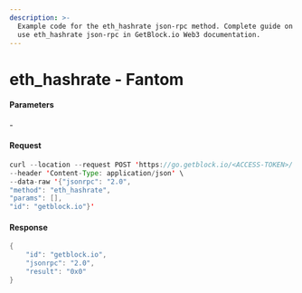 ```yaml
---
description: >-
  Example code for the eth_hashrate json-rpc method. Сomplete guide on how to
  use eth_hashrate json-rpc in GetBlock.io Web3 documentation.
---
```


# eth\_hashrate - Fantom

#### Parameters

\-

#### Request

```java
curl --location --request POST 'https://go.getblock.io/<ACCESS-TOKEN>/' \
--header 'Content-Type: application/json' \ 
--data-raw '{"jsonrpc": "2.0",
"method": "eth_hashrate",
"params": [],
"id": "getblock.io"}'
```

#### Response

```java
{
    "id": "getblock.io",
    "jsonrpc": "2.0",
    "result": "0x0"
}
```
